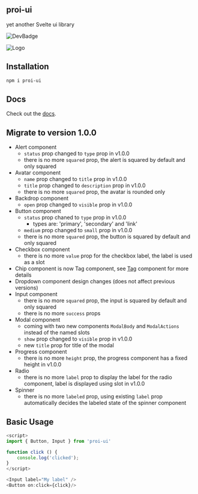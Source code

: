 ## proi-ui

yet another Svelte ui library

![DevBadge](https://img.shields.io/badge/development-in%20progress-green)

![Logo](https://github.com/specialdoom/proi-ui/blob/master/src/assets/logo.png?raw=true 'proi-ui logo')

## Installation
```bash
npm i proi-ui
```

## Docs

Check out the [docs](https://specialdoom.github.io/proi-ui/).

## Migrate to version 1.0.0

- Alert component
  - `status` prop changed to `type` prop in v1.0.0
  - there is no more `squared` prop, the alert is squared by default and only squared
- Avatar component
  - `name` prop changed to `title` prop in v1.0.0
  - `title` prop changed to `description` prop in v1.0.0
  - there is no more `squared` prop, the avatar is rounded only
- Backdrop component
  - `open` prop changed to `visible` prop in v1.0.0
- Button component
  - `status` prop chaned to `type` prop in v1.0.0
    - types are: 'primary', 'secondary' and 'link'
  - `medium` prop changed to `small` prop in v1.0.0
  - there is no more `squared` prop, the button is squared by default and only squared
- Checkbox component
  - there is no more `value` prop for the checkbox label, the label is used as a slot
- Chip component is now Tag component, see [Tag](https://github.com/specialdoom/proi-ui/tree/master/src/components/tag) component for more details
- Dropdown component design changes (does not affect previous versions)
- Input component
  - there is no more `squared` prop, the input is squared by default and only squared
  - there is no more `success` props
- Modal component
  - coming with two new components `ModalBody` and `ModalActions` instead of the named slots
  - `show` prop changed to `visible` prop in v1.0.0
  - new `title` prop for title of the modal
- Progress component
  - there is no more `height` prop, the progress component has a fixed height in v1.0.0
- Radio
  - there is no more `label` prop to display the label for the radio component, label is displayed using slot in v1.0.0
- Spinner
  - there is no more `labeled` prop, using existing `label` prop automatically decides the labeled state of the spinner component

## Basic Usage

```javascript
<script>
import { Button, Input } from 'proi-ui'

function click () {
    console.log('clicked');
}
</script>

<Input label="My label" />
<Button on:click={click}/>
```
